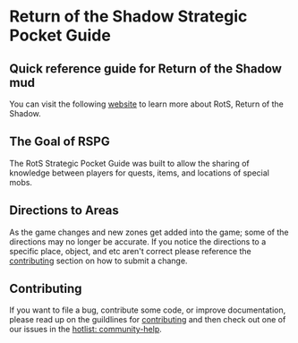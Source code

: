 # Return of the Shadow Strategic Pocket Guide
## Quick reference guide for Return of the Shadow mud
You can visit the following [website](https://rotsmud.org) to learn more about RotS, Return of the Shadow.

## The Goal of RSPG
The RotS Strategic Pocket Guide was built to allow the sharing of knowledge between players for quests, items, and locations of special mobs.

## Directions to Areas
As the game changes and new zones get added into the game; some of the directions may no longer be accurate. If you notice the directions to a specific place, object, and etc aren't correct please reference the [contributing][contributing] section on how to submit a change.

## Contributing
If you want to file a bug, contribute some code, or improve documentation, please read up on the guildlines for [contributing][contributing] and then check out one of our issues in the [hotlist: community-help](https://github.com/noobinabox/rspg/rspg/labels/hostlist%3A%20community-help).

[contributing]: https://github.com/noobinabox/rspg/blobl/master/CONTRIBUTING.md


